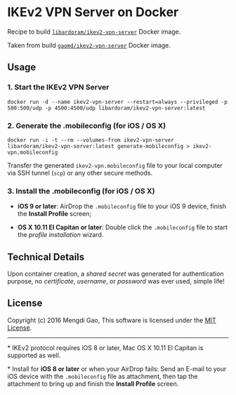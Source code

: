# IKEv2 VPN Server on Docker

Recipe to build [`libardoram/ikev2-vpn-server`](https://registry.hub.docker.com/u/libardoram/ikev2-vpn-server/) Docker image.

Taken from build [`gaomd/ikev2-vpn-server`](https://registry.hub.docker.com/u/gaomd/ikev2-vpn-server/) Docker image.

## Usage

### 1. Start the IKEv2 VPN Server

    docker run -d --name ikev2-vpn-server --restart=always --privileged -p 500:500/udp -p 4500:4500/udp libardoram/ikev2-vpn-server:latest

### 2. Generate the .mobileconfig (for iOS / OS X)

    docker run -i -t --rm --volumes-from ikev2-vpn-server libardoram/ikev2-vpn-server:latest generate-mobileconfig > ikev2-vpn.mobileconfig

Transfer the generated `ikev2-vpn.mobileconfig` file to your local computer via SSH tunnel (`scp`) or any other secure methods.

### 3. Install the .mobileconfig (for iOS / OS X)

- **iOS 9 or later**: AirDrop the `.mobileconfig` file to your iOS 9 device, finish the **Install Profile** screen;

- **OS X 10.11 El Capitan or later**: Double click the `.mobileconfig` file to start the *profile installation* wizard.

## Technical Details

Upon container creation, a *shared secret* was generated for authentication purpose, no *certificate*, *username*, or *password* was ever used, simple life!

## License

Copyright (c) 2016 Mengdi Gao, This software is licensed under the [MIT License](LICENSE).

---

\* IKEv2 protocol requires iOS 8 or later, Mac OS X 10.11 El Capitan is supported as well.

\* Install for **iOS 8 or later** or when your AirDrop fails: Send an E-mail to your iOS device with the `.mobileconfig` file as attachment, then tap the attachment to bring up and finish the **Install Profile** screen.
